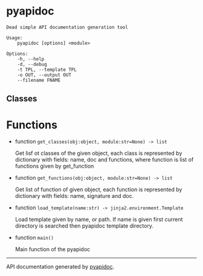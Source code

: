 
# pyapidoc

```
Dead simple API documentation generation tool

Usage:
    pyapidoc [options] <module>

Options:
    -h, --help
    -d, --debug
    -t TPL, --template TPL
    -o OUT, --output OUT
    --filename FNAME
```

## Classes

# Functions

 - function `get_classes(obj:object, module:str=None) -> list`

   Get lisf ot classes of the given object, each class is represented
by dictionary with fields: name, doc and functions, where function is 
list of functions given by get_function

 - function `get_functions(obj:object, module:str=None) -> list`

   Get list of function of given object, each function is represented
by dictionary with fields: name, signature and doc. 

 - function `load_template(name:str) -> jinja2.environment.Template`

   Load template given by name, or path. If name is given first current
directory is searched then pyapidoc template directory.

 - function `main()`

   Main function of the pyapidoc


---
API documentation generated by [pyapidoc](https://github.com/liborw/pyapidoc).
